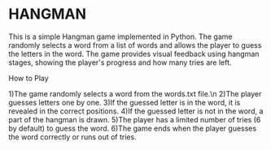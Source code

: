 # HANGMAN
This is a simple Hangman game implemented in Python. The game randomly selects a word from a list of words and allows the player to guess the letters in the word. The game provides visual feedback using hangman stages, showing the player's progress and how many tries are left.

How to Play

1)The game randomly selects a word from the words.txt file.\n
2)The player guesses letters one by one.
3)If the guessed letter is in the word, it is revealed in the correct positions.
4)If the guessed letter is not in the word, a part of the hangman is drawn.
5)The player has a limited number of tries (6 by default) to guess the word.
6)The game ends when the player guesses the word correctly or runs out of tries.
